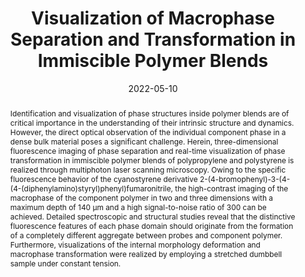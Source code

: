---
title: "Visualization of Macrophase Separation and Transformation in Immiscible Polymer Blends"
authors:
- Zhiyuan Wu
- Chunyu Zhang
- Youliang Zhu
- Zhongyuan Lu
- Heng Liu
- Bin Xu
- Xuequan Zhang
- Wenjing Tian
date: "2022-05-10"
doi: "10.31635/ccschem.022.202101726"
publication_types: ["期刊文章"]
publication: "CCS Chemistry"
abstract: "
<!--more-->
Identification and visualization of phase structures inside polymer blends are of          critical importance in the understanding of their intrinsic structure and dynamics.          However, the direct optical observation of the individual component phase in a dense          bulk material poses a significant challenge. Herein, three-dimensional fluorescence          imaging of phase separation and real-time visualization of phase transformation in          immiscible polymer blends of polypropylene and polystyrene is realized through multiphoton          laser scanning microscopy. Owing to the specific fluorescence behavior of the cyanostyrene          derivative 2-(4-bromophenyl)-3-(4-(4-(diphenylamino)styryl)phenyl)fumaronitrile, the          high-contrast imaging of the macrophase of the component polymer in two and three          dimensions with a maximum depth of 140 μm and a high signal-to-noise ratio of 300          can be achieved. Detailed spectroscopic and structural studies reveal that the distinctive          fluorescence features of each phase domain should originate from the formation of          a completely different aggregate between probes and component polymer. Furthermore,          visualizations of the internal morphology deformation and macrophase transformation          were realized by employing a stretched dumbbell sample under constant tension."
url_pdf: "https://www.chinesechemsoc.org/doi/10.31635/ccschem.022.202101726"
---